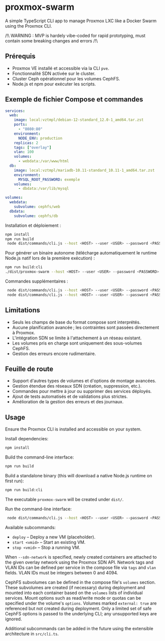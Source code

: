 # proxmox-swarm

A simple TypeScript CLI app to manage Proxmox LXC like a Docker Swarm using the Proxmox CLI.

/!\ WARNING : MVP is hardely vibe-coded for rapid prototyping, must contain some breaking changes and errors /!\

## Prérequis

- Proxmox VE installé et accessible via la CLI `pve`.
- Fonctionnalité SDN activée sur le cluster.
- Cluster Ceph opérationnel pour les volumes CephFS.
- Node.js et npm pour exécuter les scripts.

## Exemple de fichier Compose et commandes

```yaml
services:
  web:
    image: local:vztmpl/debian-12-standard_12.0-1_amd64.tar.zst
    ports:
      - "8080:80"
    environment:
      NODE_ENV: production
    replicas: 2
    tags: ["overlay"]
    vlan: 100
    volumes:
      - webdata:/var/www/html
  db:
    image: local:vztmpl/mariadb-10.11-standard_10.11-1_amd64.tar.zst
    environment:
      MYSQL_ROOT_PASSWORD: exemple
    volumes:
      - dbdata:/var/lib/mysql

volumes:
  webdata:
    subvolume: cephfs/web
  dbdata:
    subvolume: cephfs/db
```

Installation et déploiement :

```bash
npm install
npm run build
 node dist/commands/cli.js --host <HOST> --user <USER> --password <PASSWORD> --sdn-network <NETWORK> --create-sdn deploy stack.yml
```

Pour générer un binaire autonome (télécharge automatiquement le runtime Node.js natif lors de la première exécution) :

```bash
npm run build:cli
./dist/proxmox-swarm --host <HOST> --user <USER> --password <PASSWORD> --sdn-network <NETWORK> --create-sdn deploy stack.yml
```

Commandes supplémentaires :

```bash
 node dist/commands/cli.js --host <HOST> --user <USER> --password <PASSWORD> start <vmid>
 node dist/commands/cli.js --host <HOST> --user <USER> --password <PASSWORD> stop <vmid>
```

## Limitations

- Seuls les champs de base du format compose sont interprétés.
- Aucune planification avancée ; les contraintes sont passées directement à Proxmox.
- L'intégration SDN se limite à l'attachement à un réseau existant.
- Les volumes pris en charge sont uniquement des sous-volumes CephFS.
- Gestion des erreurs encore rudimentaire.

## Feuille de route

- Support d'autres types de volumes et d'options de montage avancées.
- Gestion étendue des réseaux SDN (création, suppression, etc.).
- Commandes pour mettre à jour ou supprimer des services déployés.
- Ajout de tests automatisés et de validations plus strictes.
- Amélioration de la gestion des erreurs et des journaux.

## Usage

Ensure the Proxmox CLI is installed and accessible on your system.

Install dependencies:

```bash
npm install
```

Build the command-line interface:

```bash
npm run build
```

Build a standalone binary (this will download a native Node.js runtime on first run):

```bash
npm run build:cli
```

The executable `proxmox-swarm` will be created under `dist/`.

Run the command-line interface:

```bash
 node dist/commands/cli.js --host <HOST> --user <USER> --password <PASSWORD> [--sdn-network <NETWORK> --create-sdn] <subcommand>
```

Available subcommands:

* `deploy` – Deploy a new VM (placeholder).
* `start <vmid>` – Start an existing VM.
* `stop <vmid>` – Stop a running VM.

When `--sdn-network` is specified, newly created containers are attached to the
given overlay network using the Proxmox SDN API. Network tags and VLAN IDs can
be defined per service in the compose file via `tags` and `vlan` fields. VLAN IDs
must be integers between 0 and 4094.

CephFS subvolumes can be defined in the compose file's `volumes` section. These
subvolumes are created (if necessary) during deployment and mounted into each
container based on the `volumes` lists of individual services. Mount options such
as read/write mode or quotas can be specified under the volume's `options`.
Volumes marked `external: true` are referenced but not created during deployment.
Only a limited set of safe CephFS options is passed to the underlying CLI; any
unsupported keys are ignored.

Additional subcommands can be added in the future using the extensible architecture in `src/cli.ts`.
